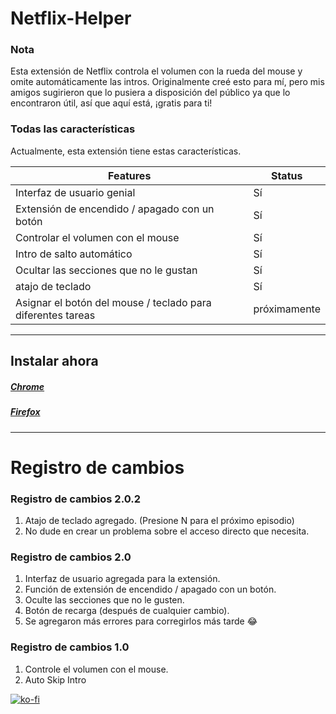 # Netflix-Helper

### Nota

Esta extensión de Netflix controla el volumen con la rueda del mouse y omite automáticamente las intros. Originalmente creé esto para mí, pero mis amigos sugirieron que lo pusiera a disposición del público ya que lo encontraron útil, así que aquí está, ¡gratis para ti!

### Todas las características

Actualmente, esta extensión tiene estas características.

| Features                                         | Status      |
| ------------------------------------------------ | ----------- |
| Interfaz de usuario genial                                      | Sí         |
| Extensión de encendido / apagado con un botón                | Sí         |
| Controlar el volumen con el mouse                   | Sí         |
| Intro de salto automático                                | Sí         |
|Ocultar las secciones que no le gustan             | Sí         |
| atajo de teclado                               | Sí         |
| Asignar el botón del mouse / teclado para diferentes tareas| próximamente |

---

## Instalar ahora
##### [Chrome](https://chrome.google.com/webstore/detail/netflix-helper/mlfdbphlfojgfeepjojcalginhedfpnk)

##### [Firefox](https://addons.mozilla.org/en-US/firefox/addon/netflix-helper/)
---

# Registro de cambios

### Registro de cambios 2.0.2

1. Atajo de teclado agregado. (Presione N para el próximo episodio)
2. No dude en crear un problema sobre el acceso directo que necesita.


### Registro de cambios 2.0

1. Interfaz de usuario agregada para la extensión.
2. Función de extensión de encendido / apagado con un botón.
3. Oculte las secciones que no le gusten.
4. Botón de recarga (después de cualquier cambio).
5. Se agregaron más errores para corregirlos más tarde 😂


### Registro de cambios 1.0

1. Controle el volumen con el mouse.
2. Auto Skip Intro


[![ko-fi](https://ko-fi.com/img/githubbutton_sm.svg)](https://ko-fi.com/sarequl)
